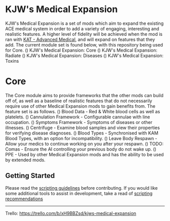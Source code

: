 # KJW's Medical Expansion

KJW's Medical Expansion is a set of mods which aim to expand the existing ACE medical system in order to add a variety of engaging, interesting and realistic features. A higher level of fidelity will be achieved when the mod is ran with [KAT - Advanced Medical](https://steamcommunity.com/sharedfiles/filedetails/?id=2020940806), and will expand on features that they add. The current module set is found below, with this repository being used for Core.
    () KJW's Medical Expansion: Core
    () KJW's Medical Expansion: Radiate
    () KJW's Medical Expansion: Diseases
    () KJW's Medical Expansion: Toxins


# Core

The Core module aims to provide frameworks that the other mods can build off of, as well as a baseline of realistic features that do not necessarily require use of other Medical Expansion mods to gain benefits from. The feature set is as follows.
    () Blood Data - Red & White blood cells as well as platelets.
    () Cannulation Framework - Configurable cannulae with line occupation.
    () Symptoms Framework - Symptoms of diseases or other illnesses.
    () Centrifuge - Examine blood samples and view their properties for verifying disease diagnoses.
    () Blood Types - Synchronised with KAM Blood Types, with an option for incompatibility.
    () Leave Body Respawn - Allow your medics to continue working on you after your respawn.
        () TODO: Comas - Ensure the AI controlling your previous body do not wake up.
    () PPE - Used by other Medical Expansion mods and has the ability to be used by extended mods.

## Getting Started

Please read the [scripting guidelines](scriptingguidelines.md) before contributing. If you would like some additional tools to assist in development, take a read of [scripting recommendations](scriptingrecommendations.md)

---
Trello: https://trello.com/b/xH9BBZsd/kjws-medical-expansion
